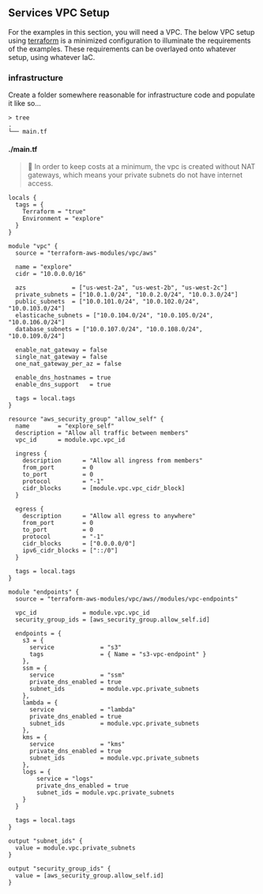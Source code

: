 ## Services VPC Setup

For the examples in this section, you will need a VPC. The below VPC setup using [terraform](https://www.terraform.io/) is a minimized configuration to illuminate the requirements of the examples. These requirements can be overlayed onto whatever setup, using whatever IaC.

### infrastructure
Create a folder somewhere reasonable for infrastructure code and populate it like so...

```shell
> tree
.
└── main.tf
```

<!-- tabs:start -->

#### **./main.tf**

> :money_with_wings: In order to keep costs at a minimum, the vpc is created without NAT gateways, which means your private subnets do not have internet access.

```hcl
locals {
  tags = {
    Terraform = "true"
    Environment = "explore"
  }
}

module "vpc" {
  source = "terraform-aws-modules/vpc/aws"

  name = "explore"
  cidr = "10.0.0.0/16"

  azs             = ["us-west-2a", "us-west-2b", "us-west-2c"]
  private_subnets = ["10.0.1.0/24", "10.0.2.0/24", "10.0.3.0/24"]
  public_subnets  = ["10.0.101.0/24", "10.0.102.0/24", "10.0.103.0/24"]
  elasticache_subnets = ["10.0.104.0/24", "10.0.105.0/24", "10.0.106.0/24"]
  database_subnets = ["10.0.107.0/24", "10.0.108.0/24", "10.0.109.0/24"]
  
  enable_nat_gateway = false
  single_nat_gateway = false
  one_nat_gateway_per_az = false

  enable_dns_hostnames = true
  enable_dns_support   = true

  tags = local.tags
}

resource "aws_security_group" "allow_self" {
  name        = "explore_self"
  description = "Allow all traffic between members"
  vpc_id      = module.vpc.vpc_id

  ingress {
    description      = "Allow all ingress from members"
    from_port        = 0
    to_port          = 0
    protocol         = "-1"
    cidr_blocks      = [module.vpc.vpc_cidr_block]
  }

  egress {
    description      = "Allow all egress to anywhere"
    from_port        = 0
    to_port          = 0
    protocol         = "-1"
    cidr_blocks      = ["0.0.0.0/0"]
    ipv6_cidr_blocks = ["::/0"]
  }

  tags = local.tags
}

module "endpoints" {
  source = "terraform-aws-modules/vpc/aws//modules/vpc-endpoints"

  vpc_id             = module.vpc.vpc_id
  security_group_ids = [aws_security_group.allow_self.id]

  endpoints = {
    s3 = {
      service             = "s3"
      tags                = { Name = "s3-vpc-endpoint" }
    },
    ssm = {
      service             = "ssm"
      private_dns_enabled = true
      subnet_ids          = module.vpc.private_subnets
    },
    lambda = {
      service             = "lambda"
      private_dns_enabled = true
      subnet_ids          = module.vpc.private_subnets
    },
    kms = {
      service             = "kms"
      private_dns_enabled = true
      subnet_ids          = module.vpc.private_subnets
    },
    logs = {
        service = "logs"
        private_dns_enabled = true
        subnet_ids = module.vpc.private_subnets
    }
  }

  tags = local.tags
}

output "subnet_ids" {
  value = module.vpc.private_subnets
}

output "security_group_ids" {
  value = [aws_security_group.allow_self.id]
}
```

<!-- tabs:end -->